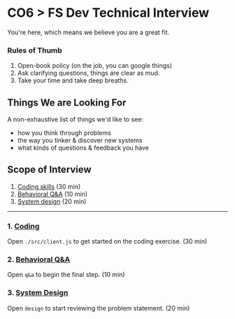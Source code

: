 # CO6 > FS Dev Technical Interview

You're here, which means we believe you are a great fit.

### Rules of Thumb
1. Open-book policy (on the job, you can google things)
2. Ask clarifying questions, things are clear as mud.
4. Take your time and take deep breaths.

## Things We are Looking For

A non-exhaustive list of things we'd like to see:

- how you think through problems
- the way you tinker & discover new systems
- what kinds of questions & feedback you have

## Scope of Interview

1. [Coding skills](#code) (30 min)
2. [Behavioral Q&A](#qa) (10 min)
3. [System design](#sys) (20 min)

------

### 1. [Coding](code)
Open `./src/client.js` to get started on the coding exercise. (30 min)

### 2. [Behavioral Q&A](qa)
Open `q&a` to begin the final step. (10 min)

### 3. [System Design](sys)
Open `design` to start reviewing the problem statement. (20 min)
